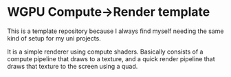 # WGPU Compute->Render template

This is a template repository because I always find myself needing the same
kind of setup for my uni projects.

It is a simple renderer using compute shaders. Basically consists of a compute
pipeline that draws to a texture, and a quick render pipeline that draws that
texture to the screen using a quad.

